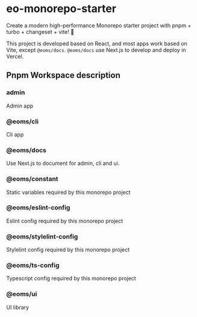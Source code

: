# eo-monorepo-starter

Create a modern high-performance Monorepo starter project with pnpm + turbo + changeset + vite! 🚀

This project is developed based on React, and most apps work based on Vite, except `@eoms/docs`. `@eoms/docs` use Next.js to develop and deploy in Vercel.

## Pnpm Workspace description

### admin

Admin app

### @eoms/cli

Cli app

### @eoms/docs

Use Next.js to document for admin, cli and ui.

### @eoms/constant

Static variables required by this monorepo project

### @eoms/eslint-config

Eslint config required by this monorepo project

### @eoms/stylelint-config

Stylelint config required by this monorepo project

### @eoms/ts-config

Typescript config required by this monorepo project

### @eoms/ui

UI library

